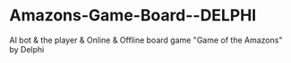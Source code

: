 # Amazons-Game-Board--DELPHI
AI bot &amp; the player &amp; Online &amp; Offline board game "Game of the Amazons" by Delphi

